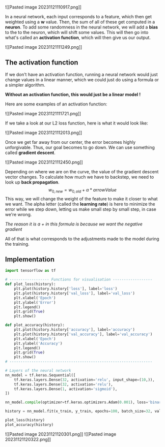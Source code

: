 ![[Pasted image 20231121110917.png]]

In a neural network, each input corresponds to a feature, which then get weighted using a **w** value. Then, the sum of all of these get computed in a **neuron**. To add some randomness in the neural network, we will add a **bias** to the to the neuron, which will shift some values.
This will then go into what's called an **activation function**, which will then give us our output.

![[Pasted image 20231121111249.png]]

## The activation function

If we don't have an activation function, running a neural network would just change values in a linear manner, which we could just do using a formula or a simpler algorithm.

**Without an activation function, this would just be a linear model !**

Here are some examples of an activation function:

![[Pasted image 20231121111721.png]]

If we take a look at our L2 loss function, here is what it would look like:

![[Pasted image 20231121112013.png]]

Once we get far away from our center, the error becomes highly unforgivable. Thus, our goal becomes to go down. We can use something called **gradient descent**.

![[Pasted image 20231121112450.png]]

Depending on where we are on the curve, the value of the gradient descent vector changes.
To calculate how much we have to backstep, we need to look up **back propagation**.
$$ w_{0, new} = w_{0, old} + \alpha * {arrowValue} $$
This way, we will change the weight of the feature to make it closer to what we want.
The alpha letter (called the **learning rate**) is here to minimize the error while we step down, letting us make small step by small step, in case we're wrong.

*The reason it is a + in this formula is because we want the negative gradient*

All of that is what corresponds to the adjustments made to the model during the training.

## Implementation

```python
import tensorflow as tf

# ------------------ Functions for visualisation ------------------
def plot_loss(history):
    plt.plot(history.history['loss'], label='loss')
    plt.plot(history.history['val_loss'], label='val_loss')
    plt.xlabel('Epoch')
    plt.ylabel('Error')
    plt.legend()
    plt.grid(True)
    plt.show()

def plot_accuracy(history):
    plt.plot(history.history['accuracy'], label='accuracy')
    plt.plot(history.history['val_accuracy'], label='val_accuracy')
    plt.xlabel('Epoch')
    plt.ylabel('Accuracy')
    plt.legend()
    plt.grid(True)
    plt.show()
# -----------------------------------------------------------------

# Layers of the neural network 
nn_model = tf.keras.Sequential([
    tf.keras.layers.Dense(32, activation='relu', input_shape=(10,)),
    tf.keras.layers.Dense(32, activation='relu'),
    tf.keras.layers.Dense(1, activation='sigmoid'),
])

nn_model.compile(optimizer=tf.keras.optimizers.Adam(0.001), loss='binary_crossentropy', metrics=['accuracy'])  

history = nn_model.fit(x_train, y_train, epochs=100, batch_size=32, validation_split=0.2, verbose=0)

plot_loss(history)
plot_accuracy(history)
```

![[Pasted image 20231121120301.png]]
![[Pasted image 20231121120322.png]]

